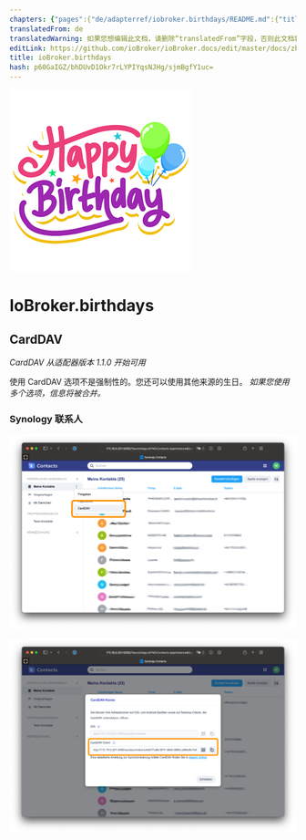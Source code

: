 ```yaml
---
chapters: {"pages":{"de/adapterref/iobroker.birthdays/README.md":{"title":{"de":"ioBroker.birthdays"},"content":"de/adapterref/iobroker.birthdays/README.md"},"de/adapterref/iobroker.birthdays/ical.md":{"title":{"de":"ioBroker.birthdays"},"content":"de/adapterref/iobroker.birthdays/ical.md"},"de/adapterref/iobroker.birthdays/carddav.md":{"title":{"de":"ioBroker.birthdays"},"content":"de/adapterref/iobroker.birthdays/carddav.md"},"de/adapterref/iobroker.birthdays/https://raw.githubusercontent.com/klein0r/ioBroker.birthdays/master/docs/en/blockly.md":{"title":{"de":"ioBroker.birthdays"},"content":"de/adapterref/iobroker.birthdays/https://raw.githubusercontent.com/klein0r/ioBroker.birthdays/master/docs/en/blockly.md"},"de/adapterref/iobroker.birthdays/https://raw.githubusercontent.com/klein0r/ioBroker.birthdays/master/docs/en/javascript.md":{"title":{"de":"ioBroker.birthdays"},"content":"de/adapterref/iobroker.birthdays/https://raw.githubusercontent.com/klein0r/ioBroker.birthdays/master/docs/en/javascript.md"}}}
translatedFrom: de
translatedWarning: 如果您想编辑此文档，请删除“translatedFrom”字段，否则此文档将再次自动翻译
editLink: https://github.com/ioBroker/ioBroker.docs/edit/master/docs/zh-cn/adapterref/iobroker.birthdays/carddav.md
title: ioBroker.birthdays
hash: p60GaIGZ/bhDUvD1Okr7rLYPIYqsNJHg/sjmBgfY1uc=
---
```

![标识](../../../de/adapterref/iobroker.birthdays/../../admin/birthdays.png)

# IoBroker.birthdays
## CardDAV
_CardDAV 从适配器版本 1.1.0 开始可用_

使用 CardDAV 选项不是强制性的。您还可以使用其他来源的生日。 _如果您使用多个选项，信息将被合并。_

### Synology 联系人
![CardDAV 设置 Synology](../../../de/adapterref/iobroker.birthdays/./img/carddav-synology-settings.png)

![CardDAV URL Synology](../../../de/adapterref/iobroker.birthdays/./img/carddav-synology-url.png)